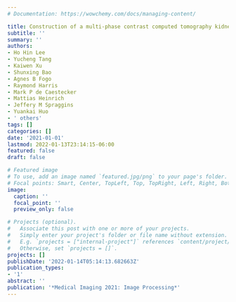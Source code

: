 ```yaml
---
# Documentation: https://wowchemy.com/docs/managing-content/

title: Construction of a multi-phase contrast computed tomography kidney atlas
subtitle: ''
summary: ''
authors:
- Ho Hin Lee
- Yucheng Tang
- Kaiwen Xu
- Shunxing Bao
- Agnes B Fogo
- Raymond Harris
- Mark P de Caestecker
- Mattias Heinrich
- Jeffery M Spraggins
- Yuankai Huo
- ' others'
tags: []
categories: []
date: '2021-01-01'
lastmod: 2022-01-13T23:14:15-06:00
featured: false
draft: false

# Featured image
# To use, add an image named `featured.jpg/png` to your page's folder.
# Focal points: Smart, Center, TopLeft, Top, TopRight, Left, Right, BottomLeft, Bottom, BottomRight.
image:
  caption: ''
  focal_point: ''
  preview_only: false

# Projects (optional).
#   Associate this post with one or more of your projects.
#   Simply enter your project's folder or file name without extension.
#   E.g. `projects = ["internal-project"]` references `content/project/deep-learning/index.md`.
#   Otherwise, set `projects = []`.
projects: []
publishDate: '2022-01-14T05:14:13.682663Z'
publication_types:
- '1'
abstract: ''
publication: '*Medical Imaging 2021: Image Processing*'
---
```

